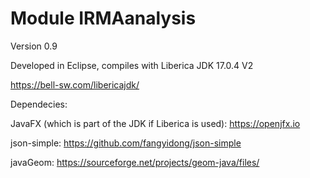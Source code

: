 # Module IRMAanalysis 

Version 0.9

Developed in Eclipse, compiles with Liberica JDK 17.0.4 V2

https://bell-sw.com/libericajdk/


Dependecies:

JavaFX (which is part of the JDK if Liberica is used): https://openjfx.io

json-simple: https://github.com/fangyidong/json-simple

javaGeom: https://sourceforge.net/projects/geom-java/files/




